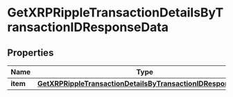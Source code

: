 

# GetXRPRippleTransactionDetailsByTransactionIDResponseData


## Properties

Name | Type | Description | Notes
------------ | ------------- | ------------- | -------------
**item** | [**GetXRPRippleTransactionDetailsByTransactionIDResponseItem**](GetXRPRippleTransactionDetailsByTransactionIDResponseItem.md) |  | 



